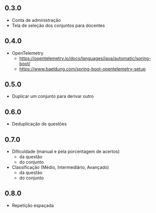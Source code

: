 ## 0.3.0
- Conta de administração
- Tela de seleção dos conjuntos para docentes

## 0.4.0
- OpenTelemetry
  - <https://opentelemetry.io/docs/languages/java/automatic/spring-boot/>
  - <https://www.baeldung.com/spring-boot-opentelemetry-setup>

## 0.5.0
- Duplicar um conjunto para derivar outro

## 0.6.0
- Deduplicação de questões

## 0.7.0
- Dificuldade (manual e pela porcentagem de acertos) 
  - da questão 
  - do conjunto
- Classificação (Médio, Intermediário, Avançado)
  - da questão 
  - do conjunto

## 0.8.0
- Repetição espaçada
